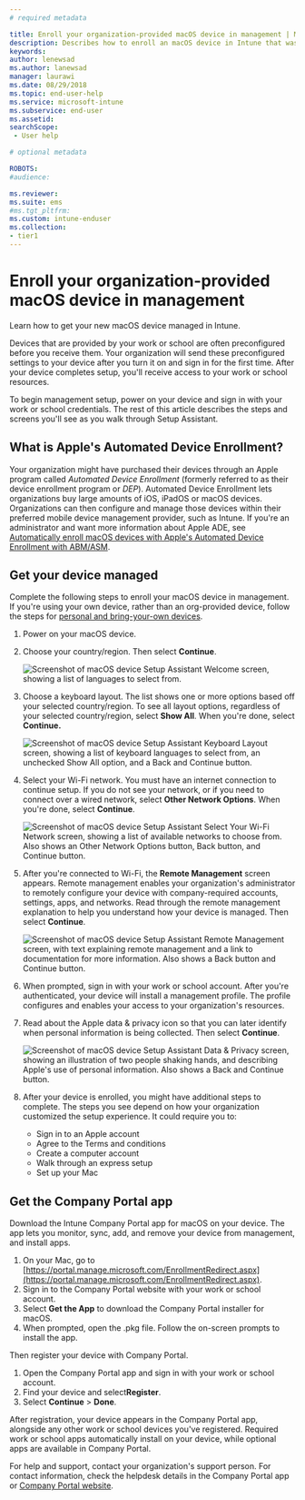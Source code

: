```yaml
---
# required metadata

title: Enroll your organization-provided macOS device in management | Microsoft Docs
description: Describes how to enroll an macOS device in Intune that was purchased and provided by your organization.
keywords:
author: lenewsad
ms.author: lanewsad
manager: laurawi
ms.date: 08/29/2018
ms.topic: end-user-help
ms.service: microsoft-intune
ms.subservice: end-user
ms.assetid: 
searchScope:
 - User help

# optional metadata

ROBOTS:  
#audience:

ms.reviewer: 
ms.suite: ems
#ms.tgt_pltfrm:
ms.custom: intune-enduser
ms.collection:
- tier1
---
```


# Enroll your organization-provided macOS device in management

Learn how to get your new macOS device managed in Intune.  

Devices that are provided by your work or school are often preconfigured before you receive them. Your organization will send these preconfigured settings to your device after you turn it on and sign in for the first time. After your device completes setup, you'll receive access to your work or school resources.

To begin management setup, power on your device and sign in with your work or school credentials. The rest of this article describes the steps and screens you'll see as you walk through Setup Assistant.

## What is Apple's Automated Device Enrollment?

Your organization might have purchased their devices through an Apple program called *Automated Device Enrollment* (formerly referred to as their device enrollment program or *DEP*). Automated Device Enrollment lets organizations buy large amounts of iOS, iPadOS or macOS devices. Organizations can then configure and manage those devices within their preferred mobile device management provider, such as Intune. If you're an administrator and want more information about Apple ADE, see [Automatically enroll macOS devices with Apple's Automated Device Enrollment with ABM/ASM](/mem/intune-service/enrollment/device-enrollment-program-enroll-macos).  

## Get your device managed

Complete the following steps to enroll your macOS device in management. If you're using your own device, rather than an org-provided device, follow the steps for [personal and bring-your-own devices](enroll-your-device-in-intune-macos-cp.md).  

1. Power on your macOS device.
2. Choose your country/region. Then select **Continue**.  

   ![Screenshot of macOS device Setup Assistant Welcome screen, showing a list of languages to select from.](./media/enroll-company-device-macos/macos-dep-welcome-1808.png)  

3. Choose a keyboard layout. The list shows one or more options based off your selected country/region. To see all layout options, regardless of your selected country/region, select **Show All**. When you're done, select **Continue.**  

   ![Screenshot of macOS device Setup Assistant Keyboard Layout screen, showing a list of keyboard languages to select from, an unchecked Show All option, and a Back and Continue button.](./media/enroll-company-device-macos/macos-dep-keyboard-1808.png)  

4. Select your Wi-Fi network. You must have an internet connection to continue setup. If you do not see your network, or if you need to connect over a wired network, select **Other Network Options**. When you're done, select **Continue**.  

   ![Screenshot of macOS device Setup Assistant Select Your Wi-Fi Network screen, showing a list of available networks to choose from. Also shows an Other Network Options button, Back button, and Continue button.](./media/enroll-company-device-macos/macos-dep-wifi-1808.png)  

5. After you're connected to Wi-Fi, the **Remote Management** screen appears. Remote management enables your organization's administrator to remotely configure your device with company-required accounts, settings, apps, and networks. Read through the remote management explanation to help you understand how your device is managed. Then select **Continue**.  

   ![Screenshot of macOS device Setup Assistant Remote Management screen, with text explaining remote management and a link to documentation for more information. Also shows a Back button and Continue button.](./media/enroll-company-device-macos/macos-dep-remote-management-1-1808.png)  

6. When prompted, sign in with your work or school account. After you're authenticated, your device will install a management profile. The profile configures and enables your access to your organization's resources.  

7. Read about the Apple data & privacy icon so that you can later identify when personal information is being collected. Then select **Continue**.  

   ![Screenshot of macOS device Setup Assistant Data & Privacy screen, showing an illustration of two people shaking hands, and describing Apple's use of personal information. Also shows a Back and Continue button.](./media/enroll-company-device-macos/macos-dep-apple-data-privacy-1808.png)  
   
8. After your device is enrolled, you might have additional steps to complete. The steps you see depend on how your organization customized the setup experience. It could require you to:
    * Sign in to an Apple account
    * Agree to the Terms and conditions
    * Create a computer account
    * Walk through an express setup
    * Set up your Mac

## Get the Company Portal app

Download the Intune Company Portal app for macOS on your device. The app lets you monitor, sync, add, and remove your device from management, and install apps. 

1. On your Mac, go to [https://portal.manage.microsoft.com/EnrollmentRedirect.aspx](https://portal.manage.microsoft.com/EnrollmentRedirect.aspx).  
2. Sign in to the Company Portal website with your work or school account. 
3. Select **Get the App** to download the Company Portal installer for macOS.  
4. When prompted, open the .pkg file. Follow the on-screen prompts to install the app. 

Then register your device with Company Portal.    
   
1. Open the Company Portal app and sign in with your work or school account.
1. Find your device and select**Register**.  
1. Select **Continue** > **Done**. 

After registration, your device appears in the Company Portal app, alongside any other work or school devices you've registered.  Required work or school apps automatically install on your device, while optional apps are available in Company Portal.  

For help and support, contact your organization's support person. For contact information, check the helpdesk details in the Company Portal app or [Company Portal website](https://go.microsoft.com/fwlink/?linkid=2010980).  
